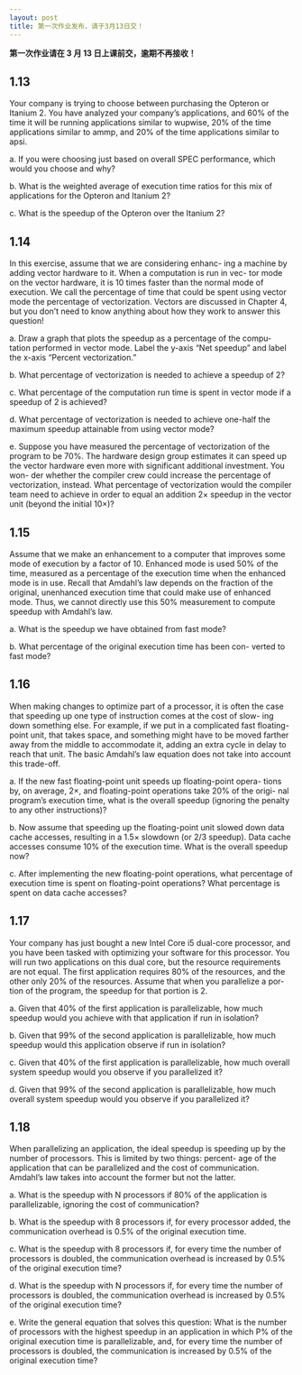 ```yaml
---
layout: post
title: 第一次作业发布，请于3月13日交！
---
```



**第一次作业请在 3 月 13 日上课前交，逾期不再接收！**


## 1.13

Your company is trying to choose between purchasing the Opteron or Itanium 2. You have analyzed your company’s applications, and 60% of the time it will be running applications similar to wupwise, 20% of the time applications similar to ammp, and 20% of the time applications similar to apsi.

a. If you were choosing just based on overall SPEC performance, which
would you choose and why?

b. What is the weighted average of execution time ratios for this mix of
applications for the Opteron and Itanium 2?

c. What is the speedup of the Opteron over the Itanium 2?



## 1.14

In this exercise, assume that we are considering enhanc-
ing a machine by adding vector hardware to it. When a computation is run in vec-
tor mode on the vector hardware, it is 10 times faster than the normal mode of
execution. We call the percentage of time that could be spent using vector mode
the percentage of vectorization. Vectors are discussed in Chapter 4, but you don’t
need to know anything about how they work to answer this question!

a. Draw a graph that plots the speedup as a percentage of the compu-
tation performed in vector mode. Label the y-axis “Net speedup” and label
the x-axis “Percent vectorization.”

b. What percentage of vectorization is needed to achieve a speedup
of 2?

c. What percentage of the computation run time is spent in vector
mode if a speedup of 2 is achieved?

d. What percentage of vectorization is needed to achieve one-half
the maximum speedup attainable from using vector mode?

e. Suppose you have measured the percentage of vectorization of the
program to be 70%. The hardware design group estimates it can speed up the
vector hardware even more with significant additional investment. You won-
der whether the compiler crew could increase the percentage of vectorization,
instead. What percentage of vectorization would the compiler team need to
achieve in order to equal an addition 2× speedup in the vector unit (beyond
the initial 10×)?



## 1.15

Assume that we make an enhancement to a computer that
improves some mode of execution by a factor of 10. Enhanced mode is used 50%
of the time, measured as a percentage of the execution time when the enhanced
mode is in use. Recall that Amdahl’s law depends on the fraction of the original,
unenhanced execution time that could make use of enhanced mode. Thus, we
cannot directly use this 50% measurement to compute speedup with Amdahl’s
law.

a. What is the speedup we have obtained from fast mode?

b. What percentage of the original execution time has been con-
verted to fast mode?


## 1.16

When making changes to optimize part of a processor, it is
often the case that speeding up one type of instruction comes at the cost of slow-
ing down something else. For example, if we put in a complicated fast floating-
point unit, that takes space, and something might have to be moved farther away
from the middle to accommodate it, adding an extra cycle in delay to reach that
unit. The basic Amdahl’s law equation does not take into account this trade-off.

a. If the new fast floating-point unit speeds up floating-point opera-
tions by, on average, 2×, and floating-point operations take 20% of the origi-
nal program’s execution time, what is the overall speedup (ignoring the
penalty to any other instructions)?

b. Now assume that speeding up the floating-point unit slowed down
data cache accesses, resulting in a 1.5× slowdown (or 2/3 speedup). Data
cache accesses consume 10% of the execution time. What is the overall
speedup now?

c. After implementing the new floating-point operations, what
percentage of execution time is spent on floating-point operations? What percentage is spent on data cache accesses?


## 1.17

Your company has just bought a new Intel Core i5 dual-core processor, and you have been tasked with optimizing your software for this
processor. You will run two applications on this dual core, but the resource
requirements are not equal. The first application requires 80% of the resources,
and the other only 20% of the resources. Assume that when you parallelize a por-
tion of the program, the speedup for that portion is 2.

a. Given that 40% of the first application is parallelizable, how
much speedup would you achieve with that application if run in isolation?

b. Given that 99% of the second application is parallelizable, how
much speedup would this application observe if run in isolation?

c. Given that 40% of the first application is parallelizable, how
much overall system speedup would you observe if you parallelized it?

d. Given that 99% of the second application is parallelizable, how
much overall system speedup would you observe if you parallelized it?


## 1.18

When parallelizing an application, the ideal speedup is
speeding up by the number of processors. This is limited by two things: percent-
age of the application that can be parallelized and the cost of communication.
Amdahl’s law takes into account the former but not the latter.

a. What is the speedup with N processors if 80% of the application
is parallelizable, ignoring the cost of communication?

b. What is the speedup with 8 processors if, for every processor
added, the communication overhead is 0.5% of the original execution time.

c. What is the speedup with 8 processors if, for every time the number of processors is doubled, the communication overhead is increased by
0.5% of the original execution time?

d. What is the speedup with N processors if, for every time the
number of processors is doubled, the communication overhead is increased
by 0.5% of the original execution time?

e. Write the general equation that solves this question: What is the
number of processors with the highest speedup in an application in which P%
of the original execution time is parallelizable, and, for every time the number of processors is doubled, the communication is increased by 0.5% of the
original execution time?


